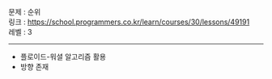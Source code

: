 문제 : 순위
<br>
링크 : https://school.programmers.co.kr/learn/courses/30/lessons/49191
<br>
레벨 : 3

---

- 플로이드-워셜 알고리즘 활용
- 방향 존재